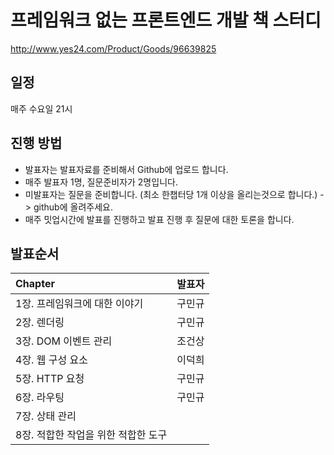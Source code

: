 # 프레임워크 없는 프론트엔드 개발 책 스터디

http://www.yes24.com/Product/Goods/96639825

## 일정

매주 수요일 21시

## 진행 방법

- 발표자는 발표자료를 준비해서 Github에 업로드 합니다.
- 매주 발표자 1명, 질문준비자가 2명입니다.
- 미발표자는 질문을 준비합니다. (최소 한챕터당 1개 이상을 올리는것으로 합니다.) -> github에 올려주세요.
- 매주 밋업시간에 발표를 진행하고 발표 진행 후 질문에 대한 토론을 합니다.

## 발표순서

| Chapter | 발표자 |
|:---|:---:|
|1장. 프레임워크에 대한 이야기|구민규|
|2장. 렌더링|구민규|
|3장. DOM 이벤트 관리|조건상|
|4장. 웹 구성 요소|이덕희|
|5장. HTTP 요청|구민규|
|6장. 라우팅|구민규|
|7장. 상태 관리||
|8장. 적합한 작업을 위한 적합한 도구||
